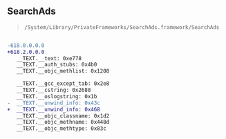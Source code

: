 ## SearchAds

> `/System/Library/PrivateFrameworks/SearchAds.framework/SearchAds`

```diff

-618.0.0.0.0
+618.2.0.0.0
   __TEXT.__text: 0xe778
   __TEXT.__auth_stubs: 0x4b0
   __TEXT.__objc_methlist: 0x1208

   __TEXT.__gcc_except_tab: 0x2e8
   __TEXT.__cstring: 0x2688
   __TEXT.__oslogstring: 0x1b
-  __TEXT.__unwind_info: 0x43c
+  __TEXT.__unwind_info: 0x468
   __TEXT.__objc_classname: 0x1d2
   __TEXT.__objc_methname: 0x448d
   __TEXT.__objc_methtype: 0x83c

```

